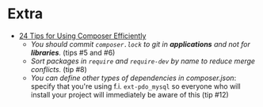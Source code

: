 # Extra

* [24 Tips for Using Composer Efficiently](https://blog.martinhujer.cz/17-tips-for-using-composer-efficiently/)
  * *You should commit `composer.lock` to git in **applications** and not for **libraries**.* (tips #5 and #6)
  * *Sort packages in `require` and `require-dev` by name to reduce merge conflicts.* (tip #8)
  * *You can define other types of dependencies in composer.json*: specify that you're using f.i. `ext-pdo_mysql` so everyone who will install your project will immediately be aware of this (tip #12)
